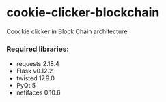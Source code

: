 # cookie-clicker-blockchain
Coockie clicker in Block Chain architecture

### Required libraries:
* requests 2.18.4
* Flask v0.12.2
* twisted 17.9.0
* PyQt 5
* netifaces 0.10.6
